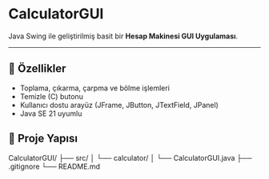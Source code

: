 # CalculatorGUI

Java Swing ile geliştirilmiş basit bir **Hesap Makinesi GUI Uygulaması**.

---

## 🚀 Özellikler
- Toplama, çıkarma, çarpma ve bölme işlemleri
- Temizle (C) butonu
- Kullanıcı dostu arayüz (JFrame, JButton, JTextField, JPanel)
- Java SE 21 uyumlu


## 📂 Proje Yapısı
CalculatorGUI/
├── src/
│ └── calculator/
│ └── CalculatorGUI.java
├── .gitignore
└── README.md

